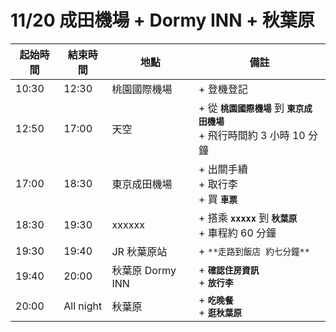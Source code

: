 # 11/20 成田機場 + Dormy INN + 秋葉原

| 起始時間 | 結束時間 | 地點 | 備註 |
|-|-|-|-|
| 10:30 | 12:30 | 桃園國際機場 | + 登機登記 |
| 12:50 | 17:00 | 天空 | + 從 **`桃園國際機場`** 到 **`東京成田機場`**<br>+ 飛行時間約 3 小時 10 分鐘 |
| 17:00 | 18:30 | 東京成田機場 | + 出關手續 <br>+ 取行李 <br>+ 買 **`車票`** |
| 18:30 | 19:30 | xxxxxx | + 搭乘 **`xxxxx`** 到 **`秋葉原`**<br>+ 車程約 60 分鐘 |
| 19:30 | 19:40 | JR 秋葉原站 | + `**走路到飯店 約七分鐘**` |
| 19:40 | 20:00 | 秋葉原 Dormy INN | + **`確認住房資訊`** <br>+ **`放行李`** |
| 20:00 | All night | 秋葉原 | + **`吃晚餐`**<br>+ **`逛秋葉原`** |
